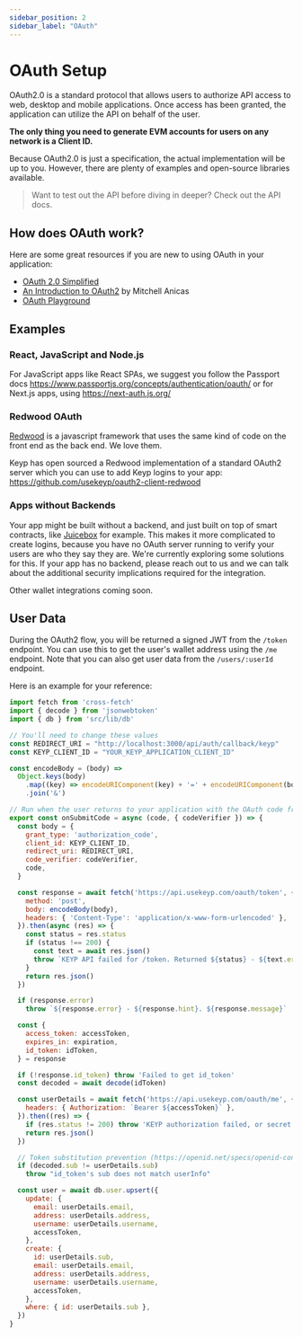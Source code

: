```yaml
---
sidebar_position: 2
sidebar_label: "OAuth"
---
```


# OAuth Setup

OAuth2.0 is a standard protocol that allows users to authorize API access to web, desktop and mobile applications. Once access has been granted, the application can utilize the API on behalf of the user.

**The only thing you need to generate EVM accounts for users on any network is a Client ID.**

Because OAuth2.0 is just a specification, the actual implementation will be up to you. However, there are plenty of examples and open-source libraries available.  

> Want to test out the API before diving in deeper? Check out the API docs.

## How does OAuth work?

Here are some great resources if you are new to using OAuth in your application:

- [OAuth 2.0 Simplified](https://www.oauth.com/)
- [An Introduction to OAuth2](https://www.digitalocean.com/community/tutorials/an-introduction-to-oauth-2) by Mitchell Anicas
- [OAuth Playground](https://www.oauth.com/playground/)

## Examples

### React, JavaScript and Node.js

For JavaScript apps like React SPAs, we suggest you follow the Passport docs https://www.passportjs.org/concepts/authentication/oauth/ or for Next.js apps, using https://next-auth.js.org/

### Redwood OAuth

[Redwood](https://redwoodjs.com/) is a javascript framework that uses the same kind of code on the front end as the back end. We love them.

Keyp has open sourced a Redwood implementation of a standard OAuth2 server which you can use to add Keyp logins to your app: https://github.com/usekeyp/oauth2-client-redwood

### Apps without Backends

Your app might be built without a backend, and just built on top of smart contracts, like [Juicebox](https://juicebox.money) for example. This makes it more complicated to create logins, because you have no OAuth server running to verify your users are who they say they are. We're currently exploring some solutions for this. If your app has no backend, please reach out to us and we can talk about the additional security implications required for the integration.

Other wallet integrations coming soon.

## User Data

During the OAuth2 flow, you will be returned a signed JWT from the `/token` endpoint. You can use this to get the user's wallet address using the `/me` endpoint. Note that you can also get user data from the `/users/:userId` endpoint.

Here is an example for your reference:

```js
import fetch from 'cross-fetch'
import { decode } from 'jsonwebtoken'
import { db } from 'src/lib/db'

// You'll need to change these values
const REDIRECT_URI = "http://localhost:3000/api/auth/callback/keyp"
const KEYP_CLIENT_ID = "YOUR_KEYP_APPLICATION_CLIENT_ID" 

const encodeBody = (body) =>
  Object.keys(body)
    .map((key) => encodeURIComponent(key) + '=' + encodeURIComponent(body[key]))
    .join('&')

// Run when the user returns to your application with the OAuth code from Keyp
export const onSubmitCode = async (code, { codeVerifier }) => {
  const body = {
    grant_type: 'authorization_code',
    client_id: KEYP_CLIENT_ID,
    redirect_uri: REDIRECT_URI,
    code_verifier: codeVerifier,
    code,
  }

  const response = await fetch('https://api.usekeyp.com/oauth/token', {
    method: 'post',
    body: encodeBody(body),
    headers: { 'Content-Type': 'application/x-www-form-urlencoded' },
  }).then(async (res) => {
    const status = res.status
    if (status !== 200) {
      const text = await res.json()
      throw `KEYP API failed for /token. Returned ${status} - ${text.error} ${text.error_description}`
    }
    return res.json()
  })

  if (response.error)
    throw `${response.error} - ${response.hint}. ${response.message}`

  const {
    access_token: accessToken,
    expires_in: expiration,
    id_token: idToken,
  } = response

  if (!response.id_token) throw 'Failed to get id_token'
  const decoded = await decode(idToken)

  const userDetails = await fetch('https://api.usekeyp.com/oauth/me', {
    headers: { Authorization: `Bearer ${accessToken}` },
  }).then((res) => {
    if (res.status != 200) throw 'KEYP authorization failed, or secret invalid'
    return res.json()
  })

  // Token substitution prevention (https://openid.net/specs/openid-connect-core-1_0.html#TokenSubstitution)
  if (decoded.sub != userDetails.sub)
    throw "id_token's sub does not match userInfo"

  const user = await db.user.upsert({
    update: {
      email: userDetails.email,
      address: userDetails.address,
      username: userDetails.username,
      accessToken,
    },
    create: {
      id: userDetails.sub,
      email: userDetails.email,
      address: userDetails.address,
      username: userDetails.username,
      accessToken,
    },
    where: { id: userDetails.sub },
  })
}
```
